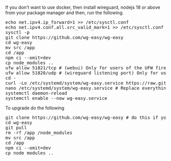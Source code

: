 If you don't want to use docker, then install wireguard, nodejs 18 or above from your package manager and then, run the following.
<pre>
echo net.ipv4.ip_forward=1 >> /etc/sysctl.conf
echo net.ipv4.conf.all.src_valid_mark=1 >> /etc/sysctl.conf
sysctl -p
git clone https://github.com/wg-easy/wg-easy
cd wg-easy
mv src /app
cd /app
npm ci --omit=dev
cp node_modules ..
ufw allow 51821/tcp # (webui) Only for users of the UFW firewall
ufw allow 51820/udp # (wireguard listening port) Only for users of the UFW firewall
cd -
curl -Lo /etc/systemd/system/wg-easy.service https://raw.githubusercontent.com/wg-easy/wg-easy/master/wg-easy.service
nano /etc/systemd/system/wg-easy.service # Replace everything that is marked as 'REPLACEME' and tweak it to your liking
systemctl daemon-reload
systemctl enable --now wg-easy.service
</pre>

To upgrade do the following
<pre>
git clone https://github.com/wg-easy/wg-easy # do this if you dont have the repository cloned aldready
cd wg-easy
git pull
rm -rf /app /node_modules
mv src /app
cd /app
npm ci --omit=dev
cp node_modules ..
</pre>